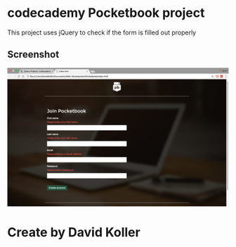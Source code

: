 codecademy Pocketbook project
=================================

This project uses jQuery to check if the form is filled out properly

## Screenshot
![screenshot](https://github.com/kolldavi/Web-Development/blob/master/Pocketbook/ScreenShotPocketbook.png?raw=true)


Create by David Koller
=======================
